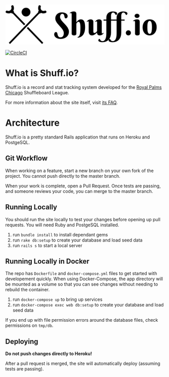 ![Shuff.io](app/assets/images/shuffio-logo-128px.png)

[![CircleCI](https://circleci.com/gh/kevinreedy/shuffio.svg?style=svg)](https://circleci.com/gh/kevinreedy/shuffio)

# What is Shuff.io?
Shuff.io is a record and stat tracking system developed for the [Royal Palms Chicago](https://www.royalpalmschicago.com/) Shuffleboard League.

For more information about the site itself, visit [its FAQ](https://royalpalms.shuff.io/faq).

# Architecture
Shuff.io is a pretty standard Rails application that runs on Heroku and PostgeSQL.

## Git Workflow
When working on a feature, start a new branch on your own fork of the project. You cannot push directly to the master branch.

When your work is complete, open a Pull Request. Once tests are passing, and someone reviews your code, you can merge to the master branch.

## Running Locally
You should run the site locally to test your changes before opening up pull requests. You will need Ruby and PostgeSQL installed.

1. run `bundle install` to install dependant gems
1. run `rake db:setup` to create your database and load seed data
1. run `rails s` to start a local server

## Running Locally in Docker
The repo has `Dockerfile` and `docker-compose.yml` files to get started with developement quickly. When using Docker-Compose, the app directory will be mounted as a volume so that you can see changes without needing to rebuild the container.

1. run `docker-compose up` to bring up services
1. run `docker-compose exec web db:setup` to create your database and load seed data

If you end up with file permission errors around the database files, check permissions on `tmp/db`.

## Deploying
**Do not push changes directly to Heroku!**

After a pull request is merged, the site will automatically deploy (assuming tests are passing).
